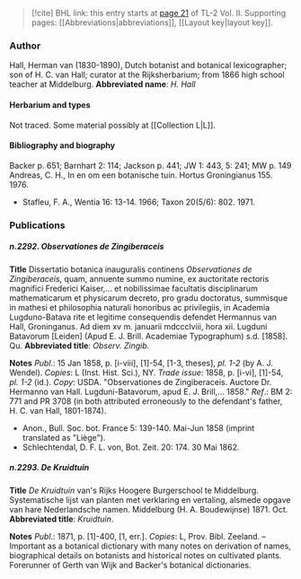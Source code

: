> [!cite] BHL link: this entry starts at [page 21](https://www.biodiversitylibrary.org/page/33068263) of TL-2 Vol. II.
> Supporting pages: [[Abbreviations|abbreviations]], [[Layout key|layout key]].

### Author

Hall, Herman van (1830-1890), Dutch botanist and botanical lexicographer; son of H. C. van Hall; curator at the Rijksherbarium; from 1866 high school teacher at Middelburg. 
**Abbreviated name**: *H. Hall*

#### Herbarium and types

Not traced. Some material possibly at [[Collection L|L]].

#### Bibliography and biography

Backer p. 651; Barnhart 2: 114; Jackson p. 441; JW 1: 443, 5: 241; MW p. 149 Andreas, C. H., In en om een botanische tuin. Hortus Groningianus 155. 1976.
- Stafleu, F. A., Wentia 16: 13-14. 1966; Taxon 20(5/6): 802. 1971.

### Publications

##### n.2292. Observationes de Zingiberaceis

**Title**
Dissertatio botanica inauguralis continens *Observationes de Zingiberaceis*, quam, annuente summo numine, ex auctoritate rectoris magnifici Frederici Kaiser,... et nobilissimae facultatis disciplinarum mathematicarum et physicarum decreto, pro gradu doctoratus, summisque in mathesi et philosophia naturali honoribus ac privilegiis, in Academia Lugduno-Batava rite et legitime consequendis defendet Hermannus van Hall, Groninganus. Ad diem xv m. januarii mdccclviii, hora xii. Lugduni Batavorum \[Leiden\] (Apud E. J. Brill. Academiae Typographum) s.d. \[1858\]. Qu.
**Abbreviated title**: *Observ. Zingib.*

**Notes**
*Publ*.: 15 Jan 1858, p. \[i-viii\], \[1\]-54, \[1-3, theses\], *pl. 1-2* (by A. J. Wendel). *Copies*: L (Inst. Hist. Sci.), NY.
*Trade issue*: 1858, p. \[i-vi\], \[1\]-54, *pl. 1-2* (id.). *Copy*: USDA. "Observationes de Zingiberaceis. Auctore Dr. Hermanno van Hall. Lugduni-Batavorum, apud E. J. Brill,... 1858."
*Ref*.: BM 2: 771 and PR 3708 (in both attributed erroneously to the defendant's father, H. C. van Hall, 1801-1874).
- Anon., Bull. Soc. bot. France 5: 139-140. Mai-Jun 1858 (imprint translated as "Liège").
- Schlechtendal, D. F. L. von, Bot. Zeit. 20: 174. 30 Mai 1862.

##### n.2293. De Kruidtuin

**Title**
*De Kruidtuin* van's Rijks Hoogere Burgerschool te Middelburg. Systematische lijst van planten met verklaring en vertaling, alsmede opgave van hare Nederlandsche namen. Middelburg (H. A. Boudewijnse) 1871. Oct.
**Abbreviated title**: *Kruidtuin*.

**Notes**
*Publ*.: 1871, p. \[1\]-400, \[1, err.\]. *Copies*: L, Prov. Bibl. Zeeland. – Important as a botanical dictionary with many notes on derivation of names, biographical details on botanists and historical notes on cultivated plants. Forerunner of Gerth van Wijk and Backer's botanical dictionaries.

